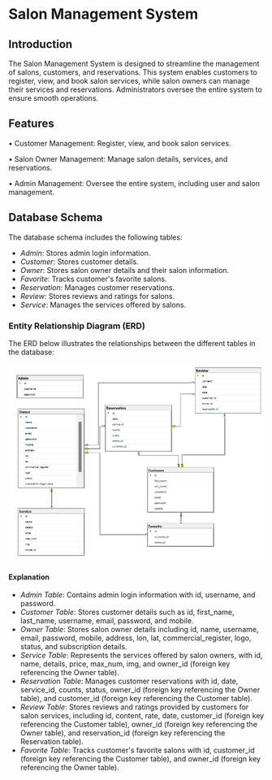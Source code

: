 # Salon Management System

## Introduction
The Salon Management System is designed to streamline the management of salons, customers, and reservations. This system enables customers to register, view, and book salon services, while salon owners can manage their services and reservations. Administrators oversee the entire system to ensure smooth operations.

## Features 
•	Customer Management: Register, view, and book salon services.

•	Salon Owner Management: Manage salon details, services, and reservations.

•	Admin Management: Oversee the entire system, including user and salon management.


## Database Schema
The database schema includes the following tables:
- *Admin*: Stores admin login information.
- *Customer*: Stores customer details.
- *Owner*: Stores salon owner details and their salon information.
- *Favorite*: Tracks customer's favorite salons.
- *Reservation*: Manages customer reservations.
- *Review*: Stores reviews and ratings for salons.
- *Service*: Manages the services offered by salons.

### Entity Relationship Diagram (ERD)
The ERD below illustrates the relationships between the different tables in the database:

![Database Schema](https://github.com/Areej20025/Beauty_Salons/blob/main/Entity%20Relationship%20Diagram.png)

#### Explanation
- *Admin Table*: Contains admin login information with id, username, and password.
- *Customer Table*: Stores customer details such as id, first_name, last_name, username, email, password, and mobile.
- *Owner Table*: Stores salon owner details including id, name, username, email, password, mobile, address, lon, lat, commercial_register, logo, status, and subscription details.
- *Service Table*: Represents the services offered by salon owners, with id, name, details, price, max_num, img, and owner_id (foreign key referencing the Owner table).
- *Reservation Table*: Manages customer reservations with id, date, service_id, counts, status, owner_id (foreign key referencing the Owner table), and customer_id (foreign key referencing the Customer table).
- *Review Table*: Stores reviews and ratings provided by customers for salon services, including id, content, rate, date, customer_id (foreign key referencing the Customer table), owner_id (foreign key referencing the Owner table), and reservation_id (foreign key referencing the Reservation table).
- *Favorite Table*: Tracks customer's favorite salons with id, customer_id (foreign key referencing the Customer table), and owner_id (foreign key referencing the Owner table).
